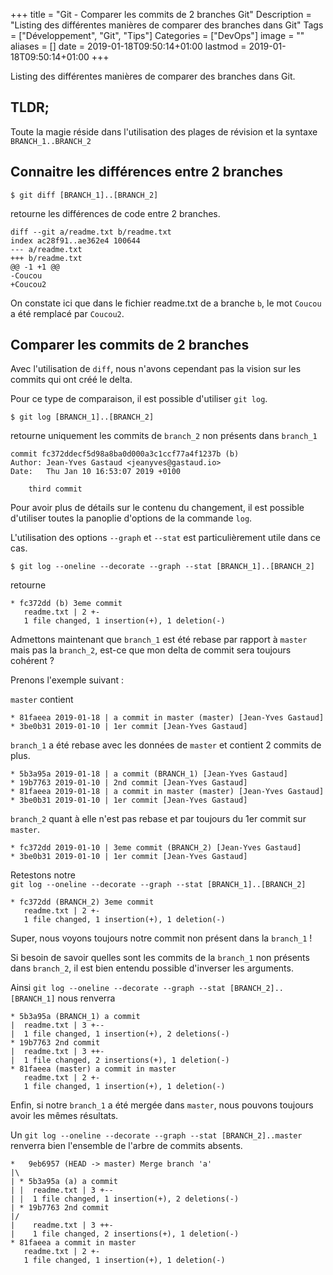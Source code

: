 +++
title = "Git - Comparer les commits de 2 branches Git"
Description = "Listing des différentes manières de comparer des branches dans Git"
Tags = ["Développement", "Git", "Tips"]
Categories = ["DevOps"]
image = ""
aliases = []
date = 2019-01-18T09:50:14+01:00
lastmod = 2019-01-18T09:50:14+01:00
+++

Listing des différentes manières de comparer des branches dans Git.

## TLDR;

Toute la magie réside dans l'utilisation des plages de révision et la syntaxe `BRANCH_1..BRANCH_2`

## Connaitre les différences entre 2 branches

```
$ git diff [BRANCH_1]..[BRANCH_2]
```

retourne les différences de code entre 2 branches.

```
diff --git a/readme.txt b/readme.txt
index ac28f91..ae362e4 100644
--- a/readme.txt
+++ b/readme.txt
@@ -1 +1 @@
-Coucou
+Coucou2
```

On constate ici que dans le fichier readme.txt de a branche `b`, le mot `Coucou` a été remplacé par `Coucou2`.


## Comparer les commits de 2 branches

Avec l'utilisation de `diff`, nous n'avons cependant pas la vision sur les commits qui ont créé le delta.

Pour ce type de comparaison, il est possible d'utiliser `git log`.

```
$ git log [BRANCH_1]..[BRANCH_2]
```

retourne uniquement les commits de `branch_2` non présents dans `branch_1`

```
commit fc372ddecf5d98a8ba0d000a3c1ccf77a4f1237b (b)
Author: Jean-Yves Gastaud <jeanyves@gastaud.io>
Date:   Thu Jan 10 16:53:07 2019 +0100

    third commit
```

Pour avoir plus de détails sur le contenu du changement, il est possible d'utiliser toutes la panoplie d'options de la commande `log`.

L'utilisation des options `--graph` et `--stat` est particulièrement utile dans ce cas.

```
$ git log --oneline --decorate --graph --stat [BRANCH_1]..[BRANCH_2]
```

retourne

```
* fc372dd (b) 3eme commit
   readme.txt | 2 +-
   1 file changed, 1 insertion(+), 1 deletion(-)
```

Admettons maintenant que `branch_1` est été rebase par rapport à `master` mais pas la `branch_2`, est-ce que mon delta de commit sera toujours cohérent ?

Prenons l'exemple suivant :

`master` contient

```
* 81faeea 2019-01-18 | a commit in master (master) [Jean-Yves Gastaud]
* 3be0b31 2019-01-10 | 1er commit [Jean-Yves Gastaud]
```

`branch_1` a été rebase avec les données de `master` et contient 2 commits de plus.

```
* 5b3a95a 2019-01-18 | a commit (BRANCH_1) [Jean-Yves Gastaud]
* 19b7763 2019-01-10 | 2nd commit [Jean-Yves Gastaud]
* 81faeea 2019-01-18 | a commit in master (master) [Jean-Yves Gastaud]
* 3be0b31 2019-01-10 | 1er commit [Jean-Yves Gastaud]
```

`branch_2` quant à elle n'est pas rebase et par toujours du 1er commit sur `master`.

```
* fc372dd 2019-01-10 | 3eme commit (BRANCH_2) [Jean-Yves Gastaud]
* 3be0b31 2019-01-10 | 1er commit [Jean-Yves Gastaud]
```

Retestons notre  
`git log --oneline --decorate --graph --stat [BRANCH_1]..[BRANCH_2]`

```
* fc372dd (BRANCH_2) 3eme commit
   readme.txt | 2 +-
   1 file changed, 1 insertion(+), 1 deletion(-)
```

Super, nous voyons toujours notre commit non présent dans la `branch_1` !

Si besoin de savoir quelles sont les commits de la `branch_1` non présents dans `branch_2`, il est bien entendu possible d'inverser les arguments.

Ainsi `git log --oneline --decorate --graph --stat [BRANCH_2]..[BRANCH_1]` nous renverra

```
* 5b3a95a (BRANCH_1) a commit
|  readme.txt | 3 +--
|  1 file changed, 1 insertion(+), 2 deletions(-)
* 19b7763 2nd commit
|  readme.txt | 3 ++-
|  1 file changed, 2 insertions(+), 1 deletion(-)
* 81faeea (master) a commit in master
   readme.txt | 2 +-
   1 file changed, 1 insertion(+), 1 deletion(-)
```

Enfin, si notre `branch_1` a été mergée dans `master`, nous pouvons toujours avoir les mêmes résultats.

Un `git log --oneline --decorate --graph --stat [BRANCH_2]..master` renverra bien l'ensemble de l'arbre de commits absents.

```
*   9eb6957 (HEAD -> master) Merge branch 'a'
|\
| * 5b3a95a (a) a commit
| |  readme.txt | 3 +--
| |  1 file changed, 1 insertion(+), 2 deletions(-)
| * 19b7763 2nd commit
|/
|    readme.txt | 3 ++-
|    1 file changed, 2 insertions(+), 1 deletion(-)
* 81faeea a commit in master
   readme.txt | 2 +-
   1 file changed, 1 insertion(+), 1 deletion(-)
```

